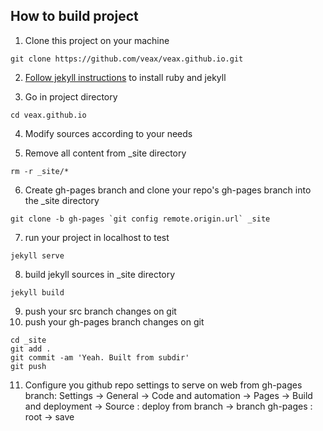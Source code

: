 ## How to build project

1. Clone this project on your machine

```
git clone https://github.com/veax/veax.github.io.git
```

2. [Follow jekyll instructions](https://jekyllrb.com/docs/) to install ruby and jekyll

3. Go in project directory

```
cd veax.github.io
```

4. Modify sources according to your needs

5. Remove all content from \_site directory

```
rm -r _site/*
```

6. Create gh-pages branch and clone your repo's gh-pages branch into the \_site directory

```
git clone -b gh-pages `git config remote.origin.url` _site
```

7. run your project in localhost to test

```
jekyll serve
```

8. build jekyll sources in \_site directory

```
jekyll build
```

9. push your src branch changes on git
10. push your gh-pages branch changes on git

```
cd _site
git add .
git commit -am 'Yeah. Built from subdir'
git push
```

11. Configure you github repo settings to serve on web from gh-pages branch:
    Settings -> General -> Code and automation -> Pages -> Build and deployment -> Source : deploy from branch -> branch gh-pages : root -> save

